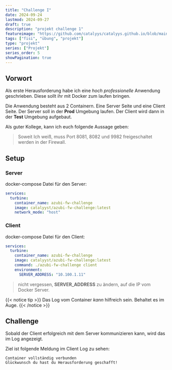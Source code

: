 ```yaml
---
title: "Challenge I"
date: 2024-09-24
lastmod: 2024-09-27
draft: true
description: "projekt challenge 1"
featureimage: "https://github.com/catalyys/catalyys.github.io/blob/main/assets/azubi_umgebung_setup.svg?raw=true"
tags: ["fisi", "übung", "projekt"]
type: "projekt"
series: ["Projekt"]
series_order: 5
showPagination: true
---
```


## Vorwort

Als erste Herausforderung habe ich eine *hoch professionelle* Anwendung geschrieben. Diese sollt ihr mit Docker zum laufen bringen.

Die Anwendung besteht aus 2 Containern. Eine Server Seite und eine Client Seite. Der Server soll in der **Prod** Umgebung laufen. Der Client wird dann in der **Test** Umgebung aufgebaut. 

Als guter Kollege, kann ich euch folgende Aussage geben:

> Soweit Ich weiß, muss Port 8081, 8082 und 9982 freigeschaltet werden in der Firewall.


## Setup

### Server

docker-compose Datei für den Server:
```yaml
services:
  turbine:
    container_name: azubi-fw-challenge
    image: catalyyst/azubi-fw-challenge:latest
    network_mode: "host"
```


### Client

docker-compose Datei für den Client:
```yaml
services:
  turbine:
    container_name: azubi-fw-challenge
    image: catalyyst/azubi-fw-challenge:latest
    command: ./azubi-fw-challenge client
    environment:
      SERVER_ADDRESS: "10.100.1.11"
```
> nicht vergessen, **SERVER_ADDRESS** zu ändern, auf die IP vom Docker Server.


{{< notice tip >}}
Das Log vom Container *kann* hilfreich sein.
Behaltet es im Auge.
{{< /notice >}}


## Challenge

Sobald der Client erfolgreich mit dem Server kommunizieren kann, wird das im Log angezeigt.

Ziel ist folgende Meldung im Client Log zu sehen:
```
Container vollständig verbunden
Glückwunsch du hast du Herausforderung geschafft!
```




